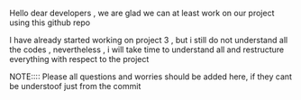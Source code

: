 
Hello dear developers , we are glad we can at least work on our project using this github repo 


I have already started working on project 3 , but i still do not understand all the codes , nevertheless , i will take time to understand all and restructure everything with respect to the project 


NOTE::::
Please all questions and worries should be added here, if they cant be understoof just from the commit 


